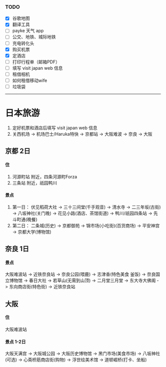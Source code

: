 ### TODO
- [x] 谷歌地图
- [x] 翻译工具
- [ ] payke 天气 app
- [ ] 公交、地铁、城际地铁
- [ ] 充电转化头
- [x] 购买机票
- [x] 定酒店
- [ ] 打印行程单（邮箱PDF）
- [ ] 填写 visit japan web 信息
- [ ] 租借相机
- [ ] 如何租借移动wife
- [ ] 垃圾袋

----------------------------

# 日本旅游
1. 定好机票和酒店后填写 visit japan web 信息
2. 关西机场 -> 机场巴士/Haruka特快 -> 京都站 -> 大阪难波 -> 奈良 -> 大阪

## 京都 2日
#### 住
1. 河源町站 附近，四条河源町Forza
2. 三条站 附近，祇园鸭川
#### 景点
1.  第一日： 伏见稻荷大社 -> 三十三间堂(千手观音) -> 清水寺 -> 二三年坂(古街) -> 八坂神社(关门晚) -> 花见小路(酒店、茶馆街道) -> 鸭川/祇园四条站 -> 先斗町通(晚餐)
2.  第二日： 二条城(历史) -> 京都御苑 -> 锦市场(小吃街)(百货商场) -> 平安神宫 -> 京都大学(博物馆)

## 奈良 1日
#### 景点
大阪难波站 -> 近铁奈良站 -> 奈良公园(喂鹿) -> 志津香(特色美食 釜饭) -> 奈良国立博物馆 -> 春日大社 -> 若草山(无需到山顶) -> 二月堂三月堂 -> 东大寺大佛阁 -> 东向商店街(特色街) -> 近铁奈良站
## 大阪
#### 住
大阪难波站
#### 景点 1-2日
大阪天满宫 -> 大阪城公园 -> 大阪历史博物馆 -> 黑门市场(美食市场) -> 
八坂神社(可选) -> 心斋桥筋商店街(购物) -> 浮世绘美术馆 -> 道顿崛桥(打卡、坐船)

